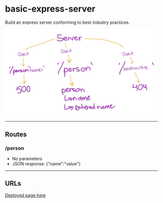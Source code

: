 # basic-express-server

Build an express server conforming to best industry practices.

![simple express app](basic-express-server.JPG)

---

## Routes

### /person

* No parameters
* JSON response: {"name":"value"}

--- 

## URLs

[Deployed page here](https://timegorov-basic-express-server.herokuapp.com)
